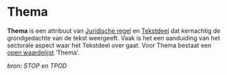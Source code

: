 # Thema

**Thema** is een attribuut van [Juridische regel](#begrip-juridische-regel) en [Tekstdeel](#begrip-tekstdeel) dat kernachtig de grondgedachte van de tekst weergeeft. Vaak is het een aanduiding van het sectorale aspect waar het Tekstdeel over gaat.
Voor Thema bestaat een [open waardelijst](#begrip-open-waardelijst) ‘Thema’.

*bron: STOP en TPOD*
